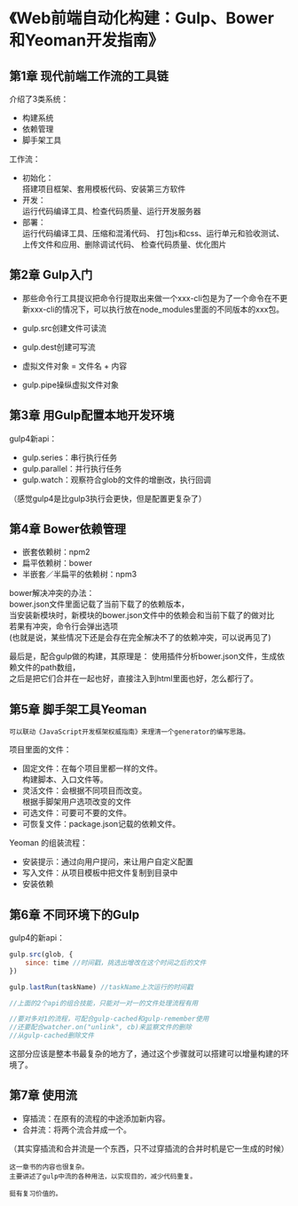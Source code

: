 # 《Web前端自动化构建：Gulp、Bower和Yeoman开发指南》
## 第1章 现代前端工作流的工具链
介绍了3类系统：
* 构建系统
* 依赖管理
* 脚手架工具

工作流：
* 初始化：<br>
搭建项目框架、套用模板代码、安装第三方软件
* 开发：<br>
运行代码编译工具、检查代码质量、运行开发服务器
* 部署：<br>
运行代码编译工具、压缩和混淆代码、
打包js和css、运行单元和验收测试、
上传文件和应用、删除调试代码、
检查代码质量、优化图片

## 第2章 Gulp入门
* 那些命令行工具提议把命令行提取出来做一个xxx-cli包是为了一个命令在不更新xxx-cli的情况下，可以执行放在node_modules里面的不同版本的xxx包。


* gulp.src创建文件可读流
* gulp.dest创建可写流
* 虚拟文件对象 = 文件名 + 内容
* gulp.pipe操纵虚拟文件对象

## 第3章 用Gulp配置本地开发环境
gulp4新api：
* gulp.series：串行执行任务
* gulp.parallel：并行执行任务
* gulp.watch：观察符合glob的文件的增删改，执行回调

（感觉gulp4是比gulp3执行会更快，但是配置更复杂了）

## 第4章 Bower依赖管理
* 嵌套依赖树：npm2
* 扁平依赖树：bower
* 半嵌套／半扁平的依赖树：npm3

bower解决冲突的办法：<br>
bower.json文件里面记载了当前下载了的依赖版本，<br>
当安装新模块时，新模块的bower.json文件中的依赖会和当前下载了的做对比<br>
若果有冲突，命令行会弹出选项<br>
(也就是说，某些情况下还是会存在完全解决不了的依赖冲突，可以说再见了)

最后是，配合gulp做的构建，其原理是：
使用插件分析bower.json文件，生成依赖文件的path数组，<br>
之后是把它们合并在一起也好，直接注入到html里面也好，怎么都行了。

## 第5章 脚手架工具Yeoman
```
可以联动《JavaScript开发框架权威指南》来理清一个generator的编写思路。
```

项目里面的文件：
* 固定文件：在每个项目里都一样的文件。<br>
构建脚本、入口文件等。
* 灵活文件：会根据不同项目而改变。<br>
根据手脚架用户选项改变的文件
* 可选文件：可要可不要的文件。
* 可恢复文件：package.json记载的依赖文件。

Yeoman 的组装流程：
* 安装提示：通过向用户提问，来让用户自定义配置
* 写入文件：从项目模板中把文件复制到目录中
* 安装依赖



## 第6章 不同环境下的Gulp
gulp4的新api：

```javascript
gulp.src(glob, {
    since: time //时间戳，挑选出增改在这个时间之后的文件
})

gulp.lastRun(taskName) //taskName上次运行的时间戳

//上面的2个api的组合技能，只能对一对一的文件处理流程有用

//要对多对1的流程，可配合gulp-cached和gulp-remember使用
//还要配合watcher.on("unlink", cb)来监察文件的删除
//从gulp-cached删除文件
```
这部分应该是整本书最复杂的地方了，通过这个步骤就可以搭建可以增量构建的环境了。

## 第7章 使用流
* 穿插流：在原有的流程的中途添加新内容。
* 合并流：将两个流合并成一个。

（其实穿插流和合并流是一个东西，只不过穿插流的合并时机是它一生成的时候）
```
这一章书的内容也很复杂。
主要讲述了gulp中流的各种用法，以实现目的，减少代码重复。

挺有复习价值的。
```